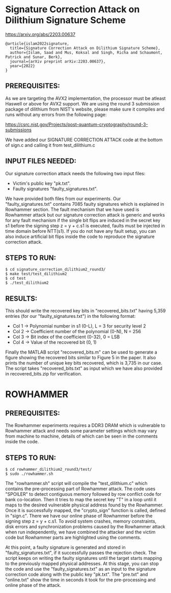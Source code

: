 # Signature Correction Attack on Dilithium Signature Scheme
https://arxiv.org/abs/2203.00637
```
@article{islam2022signature,
  title={Signature Correction Attack on Dilithium Signature Scheme},
  author={Islam, Saad and Mus, Koksal and Singh, Richa and Schaumont, Patrick and Sunar, Berk},
  journal={arXiv preprint arXiv:2203.00637},
  year={2022}
}
```

## PREREQUISITES:

As we are targeting the AVX2 implementation, the processor must be atleast Haswell or above for AVX2 support.
We are using the round 3 submission package of dilithium from NIST's website, please make sure it compiles and runs without any errors from the following page:

https://csrc.nist.gov/Projects/post-quantum-cryptography/round-3-submissions

We have added our SIGNATURE CORRECTION ATTACK code at the bottom of sign.c and calling it from test_dilithium.c

## INPUT FILES NEEDED:
Our signature correction attack needs the following two input files:
-	Victim's public key "pk.txt".
-	Faulty signatures "faulty_signatures.txt".

We have provided both files from our experiments. Our "faulty_signatures.txt" contains 7085 faulty signatures which is explained in Rowhammer section. The fault mechanism that we have used is Rowhammer attack but our signature correction attack is generic and works for any fault mechanism if the single bit flips are induced in the secret key s1 before the signing step z = y + c.s1 is executed, faults must be injected in time domain before NTT(s1). If you do not have any fault setup, you can also induce artificial bit flips inside the code to reproduce the signature correction attack.

## STEPS TO RUN:
```
$ cd signature_correction_dilithium2_round3/
$ make test/test_dilithium2
$ cd test
$ ./test_dilithium2
```

## RESULTS:

This should write the recovered key bits in "recovered_bits.txt" having 5,359 entries (for our "faulty_signatures.txt") in the following format:

- Col 1 -> Polynomial number in s1				(0-L),	L = 3 for security level 2
- Col 2 -> Coefficient number of the polynomial	(0-N),	N = 256
- Col 3 -> Bit index of the coefficient			(0-32),	0 = LSB
- Col 4 -> Value of the recovered bit				(0, 1)

Finally the MATLAB script "recovered_bits.m" can be used to generate a figure showing the recovered bits similar to Figure 5 in the paper. It also prints the number of unique key bits recovered, which is 3,735 in our case. The script takes "recovered_bits.txt" as input which we have also provided in recovered_bits.zip for verification.





# ROWHAMMER

## PREREQUISITES:
The Rowhammer experiments requires a DDR3 DRAM which is vulnerable to Rowhammer attack and needs some parameter settings which may vary from machine to machine, details of which can be seen in the comments inside the code.

## STEPS TO RUN:
```
$ cd rowhammer_dilithium2_round3/test/
$ sudo ./rowhammer.sh
```

The "rowhammer.sh" script will compile the "test_dilithium.c" which contains the pre-processing part of Rowhammer attack. The code uses "SPOILER" to detect contiguous memory followed by row conflict code for bank co-location. Then it tries to map the secret key "T" in a loop until it maps to the desired vulnerable physical address found by the Rowhammer. Once it is successfully mapped, the "crypto_sign" function is called, defined in "sign.c". There we have our online phase of Rowhammer before the signing step z = y + c.s1. To avoid system crashes, memory constraints, disk errors and synchronization problems caused by the Rowhammer attack when run independently, we have combined the attacker and the victim code but Rowhammer parts are highlighted using the comments.

At this point, a faulty signature is generated and stored in "faulty_signatures.txt", if it successfully passes the rejection check.
The script keeps on writing the faulty signatures until the target starts mapping to the previously mapped physical addresses. At this stage, you can stop the code and use the "faulty_signatures.txt" as an input to the signature correction code along with the public key "pk.txt". The "pre.txt" and "online.txt" show the time in seconds it took for the pre-processing and online phase of the attack.
